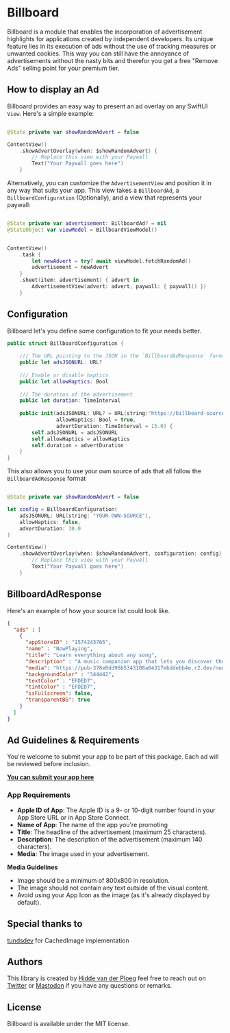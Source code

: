 # Billboard
Billboard is a module that enables the incorporation of advertisement highlights for applications created by independent developers. Its unique feature lies in its execution of ads without the use of tracking measures or unwanted cookies. This way you can still have the annoyance of advertisements without the nasty bits and therefor you get a free "Remove Ads" selling point for your premium tier.  


## How to display an Ad

Billboard provides an easy way to present an ad overlay on any SwiftUI `View`. Here's a simple example:

```swift

@State private var showRandomAdvert = false

ContentView()
    .showAdvertOverlay(when: $showRandomAdvert) {
        // Replace this view with your Paywall
        Text("Your Paywall goes here")
    }

```

Alternatively, you can customize the `AdvertisementView` and position it in any way that suits your app. This view takes a `BillboardAd`, a `BillboardConfiguration` (Optionally), and a view that represents your paywall:

```swift

@State private var advertisement: BillboardAd? = nil
@StateObject var viewModel = BillboardViewModel()


ContentView()
    .task {
        let newAdvert = try? await viewModel.fetchRandomAd()
        advertisement = newAdvert
    }   
    .sheet(item: advertisement) { advert in
        AdvertisementView(advert: advert, paywall: { paywall() })
    }

```

## Configuration

Billboard let's you define some configuration to fit your needs better.

``` swift
public struct BillboardConfiguration {
    
    /// The URL pointing to the JSON in the `BillboardAdResponse` format.
    public let adsJSONURL: URL?
    
    /// Enable or disable haptics
    public let allowHaptics: Bool
    
    /// The duration of the advertisement
    public let duration: TimeInterval
    
    public init(adsJSONURL: URL? = URL(string:"https://billboard-source.vercel.app/ads.json"),
                allowHaptics: Bool = true,
                advertDuration: TimeInterval = 15.0) {
        self.adsJSONURL = adsJSONURL
        self.allowHaptics = allowHaptics
        self.duration = advertDuration
    }
}
```

This also allows you to use your own source of ads that all follow the `BillboardAdResponse` format

```swift

@State private var showRandomAdvert = false

let config = BillboardConfiguration(
    adsJSONURL: URL(string: "YOUR-OWN-SOURCE"),
    allowHaptics: false,
    advertDuration: 30.0
)

ContentView()
    .showAdvertOverlay(when: $showRandomAdvert, configuration: config) {
        // Replace this view with your Paywall
        Text("Your Paywall goes here")
    }

```


## BillboardAdResponse
Here's an example of how your source list could look like.

```json
{
  "ads" : [
    {
      "appStoreID" : "1574243765",
      "name" : "NowPlaying",
      "title": "Learn everything about any song",
      "description" : "A music companion app that lets you discover the stories behind and song, album or artist.",
      "media": "https://pub-378e0dd96b5343108a04317ebddebb4e.r2.dev/nowplaying.png",
      "backgroundColor" : "344442",
      "textColor" : "EFDED7",
      "tintColor" : "EFDED7",
      "isFullscreen": false,
      "transparentBG": true
    }
  ]
}

```


## Ad Guidelines & Requirements
You're welcome to submit your app to be part of this package. Each ad will be reviewed before inclusion.

**[You can submit your app here](https://forms.gle/nWV4dT3taBF62WXbA)**

### App Requirements
- **Apple ID of App**: The Apple ID is a 9- or 10-digit number found in your App Store URL or in App Store Connect.
- **Name of App**: The name of the app you're promoting
- **Title**: The headline of the advertisement (maximum 25 characters).
- **Description**: The description of the advertisement (maximum 140 characters).
- **Media**: The image used in your advertisement.


**Media Guidelines**
- Image should be a minimum of 800x800 in resolution.
- The image should not contain any text outside of the visual content.
- Avoid using your App Icon as the image (as it's already displayed by default).



## Special thanks to
[tundsdev](https://twitter.com/tundsdev) for CachedImage implementation

## Authors
This library is created by [Hidde van der Ploeg](https://hidde.design) feel free to reach out on [Twitter](https://twitter.com/hiddevdploeg) or [Mastodon](https://mastodon.design/@hidde) if you have any questions or remarks.

## License
Billboard is available under the MIT license.
